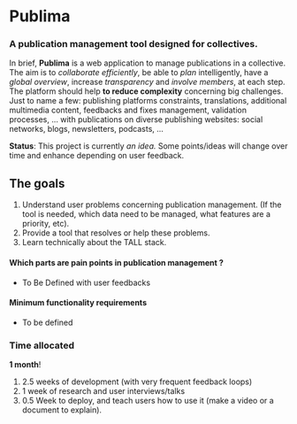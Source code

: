 # Publima
### A publication management tool designed for collectives.

In brief, **Publima** is a web application to manage publications in a collective. The aim is to *collaborate efficiently*, be able to *plan* intelligently, have a *global overview*, increase *transparency* and *involve members*, at each step.  
The platform should help **to reduce complexity** concerning big challenges. Just to name a few: publishing platforms constraints, translations, additional multimedia content, feedbacks and fixes management, validation processes, ... with publications on diverse publishing websites: social networks, blogs, newsletters, podcasts, ...

**Status**: This project is currently _an idea._ Some points/ideas will change over time and enhance depending on user feedback.

## The goals
1. Understand user problems concerning publication management. (If the tool is needed, which data need to be managed, what features are a priority, etc).
1. Provide a tool that resolves or help these problems.
1. Learn technically about the TALL stack.

#### Which parts are pain points in publication management ?
- To Be Defined with user feedbacks

#### Minimum functionality requirements
- To be defined

### Time allocated
**1 month**! 
1. 2.5 weeks of development (with very frequent feedback loops)
2. 1 week of research and user interviews/talks
3. 0.5 Week to deploy, and teach users how to use it (make a video or a document to explain).
